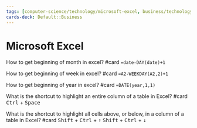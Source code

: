 ```yaml
---
tags: [computer-science/technology/microsoft-excel, business/technology/microsoft-excel, study-note] 
cards-deck: Default::Business
---
```


# Microsoft Excel

How to get beginning of month in excel? #card 
`=date-DAY(date)+1`

How to get beginning of week in excel? #card 
`=A2-WEEKDAY(A2,2)+1`

How to get beginning of year in excel? #card 
`=DATE(year,1,1)`

What is the shortcut to highlight an entire column of a table in Excel? #card 
<kbd>Ctrl</kbd> + <kbd>Space</kbd>

What is the shortcut to highlight all cells above, or below, in a column of a table in Excel? #card
<kbd>Shift</kbd> + <kbd>Ctrl</kbd> + <kbd>↑</kbd>
<kbd>Shift</kbd> + <kbd>Ctrl</kbd> + <kbd>↓</kbd>
 
